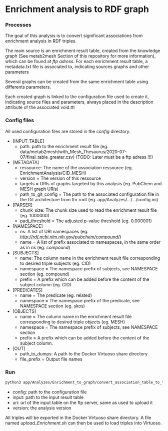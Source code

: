 # Enrichment analysis to RDF graph

### Processes

The goal of this analysis is to convert significant associations from enrichment analysis in RDF triples.

The main source is an enrichment result table, created from the knowledge graph (See metab2mesh Section of this repository for more information), which can be found at *ftp adress*. For each enrichment result table, a metadata.txt file is associated to, indicating sources graphs and other parameters

Several graphs can be created from the same enrichment table using differents parameters.

Each created graph is linked to the configuration file used to create it, indicating source files and parameters, always placed in the description attribute of the associated void.ttl

### Config files

All used configuration files are stored in the *config* directory.

- [INPUT_TABLE]
  - path: path to the enrichment result file (eg. data/metab2mesh/with_Mesh_Thesaurus/2020-07-07/final_table_greater.csv) (TODO: Later must be a ftp adress !!!)
- [METADATA]
  - ressource: The name of the association ressource (eg. EnrichmentAnalysis/CID_MESH) 
  - version = The version of this ressource
  - targets = URIs of graphs targeted by this analysis (eg. PubChem and MESH graph URIs)
  - path_to_git_config = The path to the associated configuration file in the Git architecture from thr root (eg. app/Analyzes/.../.../config.ini)
- [PARSER] 
  - chunk_size: The chunk size used to read the enrichment result file (eg. 1000000)
  - padj_threshold = The adjusted p-value threshold (eg. 0.000001)
- [NAMESPACE]
  - ns: A list of URI namespaces (eg. *http://rdf.ncbi.nlm.nih.gov/pubchem/compound/*)
  - name = A list of prefix associated to namespaces, in the same order as in *ns* (eg. *compound*)
- [SUBJECTS]
  - name: The column name in the enrichment result file corresponding to desired triple subjects (eg. CID)
  - namespace = The namespace prefix of subjects, see NAMESPACE section (eg. compound)
  - prefix = A prefix which can be added before the content of the subject column (eg. CID)
- [PREDICATES]
  - name = The predicate (eg. related)
  - namespace = The namespace prefix of the predicate, see NAMESPACE section (eg. skos)
- [OBJECTS]
  - name = The column name in the enrichment result file corresponding to desired triple objects (eg. MESH)
  - namespace = The namespace prefix of subjects, see NAMESPACE section
  - prefix = A prefix which can be added before the content of the subject column.
- [OUT]
  - path_to_dumps: A path to the Docker Virtuoso share directory
  - file_prefix = Output file names

### Run

```bash
python3 app/Analyzes/Enrichment_to_graph/convert_association_table_to_triples.py --config="path/to/config.ini" --input="path/to/input" --uri="ftp://path/to/input" --version="version"
```
- config: path to the configuration file
- input: path to the input result table
- uri: url of the input table on the ftp server, same as used to upload it 
- version: the analysis version

All triples will be exported in the Docker Virtuoso share directory. A file named *upload_Enrichment.sh* can then be used to load triples into Virtuoso.